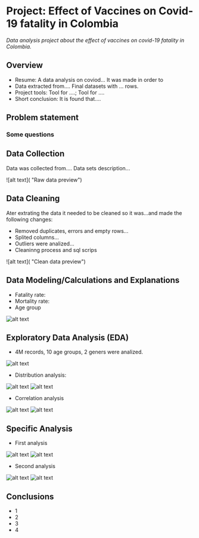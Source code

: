 # Project: Effect of Vaccines on Covid-19 fatality in Colombia
*Data analysis project about the effect of vaccines on covid-19 fatality in Colombia.*

## Overview
- Resume: A data analysis on coviod... It was made in order to
- Data extracted from.... Final datasets with ... rows.
- Project tools: Tool for ....; Tool for ....
- Short conclusion: It is found that....

## Problem statement

### Some questions


## Data Collection
Data was collected from....
Data sets description...

![alt text]( "Raw data preview")

## Data Cleaning
Ater extrating the data it needed to be cleaned so it was...and made the following changes:
- Removed duplicates, errors and empty rows...
- Splited columns...
- Outliers were analized...
- Cleaninng process and sql scrips

![alt text]( "Clean data preview")

## Data Modeling/Calculations and Explanations
- Fatality rate:
- Mortality rate:
- Age group

![alt text]( "")

## Exploratory Data Analysis (EDA)
- 4M records, 10 age groups, 2 geners were analized.

![alt text]( "Count")

- Distribution analysis: 

![alt text]( "")
![alt text]( "")

- Correlation analysis

![alt text]( "")
![alt text]( "")

## Specific Analysis

- First analysis

![alt text]( "")
![alt text]( "")

- Second analysis

![alt text]( "")
![alt text]( "")


## Conclusions
- 1
- 2
- 3
- 4 

<!---Para ocultar-->

